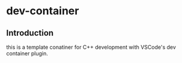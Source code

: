 # dev-container
## Introduction
this is a template conatiner for C++ development with VSCode's dev container plugin.

